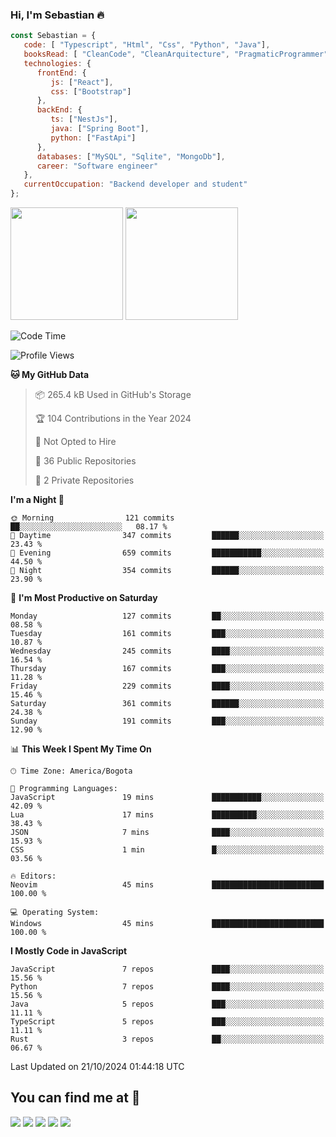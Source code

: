 ### Hi, I'm Sebastian :fire:

```js
const Sebastian = {
   code: [ "Typescript", "Html", "Css", "Python", "Java"],
   booksRead: [ "CleanCode", "CleanArquitecture", "PragmaticProgrammer"],
   technologies: {
      frontEnd: {
         js: ["React"],
         css: ["Bootstrap"]
      },
      backEnd: {
         ts: ["NestJs"],
         java: ["Spring Boot"],
         python: ["FastApi"]
      },
      databases: ["MySQL", "Sqlite", "MongoDb"],
      career: "Software engineer"
   },
   currentOccupation: "Backend developer and student"
};
```
<div>
<img height=180em src="https://github-readme-stats.vercel.app/api?username=XantX&theme=gruvbox&show_icons=true"/>
<img height=180em src="https://github-readme-stats.vercel.app/api/top-langs/?username=XantX&layout=compact&theme=gruvbox"/>
</div>

<!--START_SECTION:waka-->
![Code Time](http://img.shields.io/badge/Code%20Time-66%20hrs%2046%20mins-blue)

![Profile Views](http://img.shields.io/badge/Profile%20Views-0-blue)

**🐱 My GitHub Data** 

> 📦 265.4 kB Used in GitHub's Storage 
 > 
> 🏆 104 Contributions in the Year 2024
 > 
> 🚫 Not Opted to Hire
 > 
> 📜 36 Public Repositories 
 > 
> 🔑 2 Private Repositories 
 > 
**I'm a Night 🦉** 

```text
🌞 Morning                121 commits         ██░░░░░░░░░░░░░░░░░░░░░░░   08.17 % 
🌆 Daytime                347 commits         ██████░░░░░░░░░░░░░░░░░░░   23.43 % 
🌃 Evening                659 commits         ███████████░░░░░░░░░░░░░░   44.50 % 
🌙 Night                  354 commits         ██████░░░░░░░░░░░░░░░░░░░   23.90 % 
```
📅 **I'm Most Productive on Saturday** 

```text
Monday                   127 commits         ██░░░░░░░░░░░░░░░░░░░░░░░   08.58 % 
Tuesday                  161 commits         ███░░░░░░░░░░░░░░░░░░░░░░   10.87 % 
Wednesday                245 commits         ████░░░░░░░░░░░░░░░░░░░░░   16.54 % 
Thursday                 167 commits         ███░░░░░░░░░░░░░░░░░░░░░░   11.28 % 
Friday                   229 commits         ████░░░░░░░░░░░░░░░░░░░░░   15.46 % 
Saturday                 361 commits         ██████░░░░░░░░░░░░░░░░░░░   24.38 % 
Sunday                   191 commits         ███░░░░░░░░░░░░░░░░░░░░░░   12.90 % 
```


📊 **This Week I Spent My Time On** 

```text
🕑︎ Time Zone: America/Bogota

💬 Programming Languages: 
JavaScript               19 mins             ███████████░░░░░░░░░░░░░░   42.09 % 
Lua                      17 mins             ██████████░░░░░░░░░░░░░░░   38.43 % 
JSON                     7 mins              ████░░░░░░░░░░░░░░░░░░░░░   15.93 % 
CSS                      1 min               █░░░░░░░░░░░░░░░░░░░░░░░░   03.56 % 

🔥 Editors: 
Neovim                   45 mins             █████████████████████████   100.00 % 

💻 Operating System: 
Windows                  45 mins             █████████████████████████   100.00 % 
```

**I Mostly Code in JavaScript** 

```text
JavaScript               7 repos             ████░░░░░░░░░░░░░░░░░░░░░   15.56 % 
Python                   7 repos             ████░░░░░░░░░░░░░░░░░░░░░   15.56 % 
Java                     5 repos             ███░░░░░░░░░░░░░░░░░░░░░░   11.11 % 
TypeScript               5 repos             ███░░░░░░░░░░░░░░░░░░░░░░   11.11 % 
Rust                     3 repos             ██░░░░░░░░░░░░░░░░░░░░░░░   06.67 % 
```




 Last Updated on 21/10/2024 01:44:18 UTC
<!--END_SECTION:waka-->

## You can find me at :eyes:

<div> 
  <a href="https://www.instagram.com/zxantx" target="_blank"><img src="https://img.shields.io/badge/-Instagram-%23E4405F?style=for-the-badge&logo=instagram&logoColor=white" target="_blank"></a>
 	<a href="https://www.twitch.tv/xantxx" target="_blank"><img src="https://img.shields.io/badge/Twitch-9146FF?style=for-the-badge&logo=twitch&logoColor=white" target="_blank"></a>
  <a href = "mailto:sebastian.diaz.trabajo@gmail.com"><img src="https://img.shields.io/badge/-Gmail-%23333?style=for-the-badge&logo=gmail&logoColor=white" target="_blank"></a>
  <a href="https://www.linkedin.com/in/sebastian-diaz-torres/" target="_blank"><img src="https://img.shields.io/badge/-LinkedIn-%230077B5?style=for-the-badge&logo=linkedin&logoColor=white" target="_blank"></a> 
    <a href="https://sebastiandiazweb.com/" target="_blank"><img src="https://img.shields.io/badge/-web-%23333?style=for-the-badge&logo=google-chrome&logoColor=yellow" target="_blank"></a> 
  
</div>

